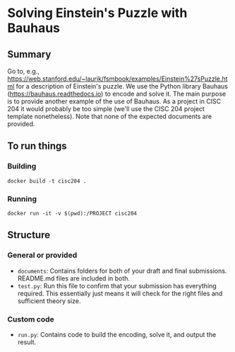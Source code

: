 # Solving Einstein's Puzzle with Bauhaus

## Summary

Go to, e.g., https://web.stanford.edu/~laurik/fsmbook/examples/Einstein%27sPuzzle.html for a description of Einstein's puzzle.
We use the Python library Bauhaus (https://bauhaus.readthedocs.io) to encode and solve it. The main purpose is to provide another example of the use of Bauhaus. As a project in CISC 204 it would probably be too simple (we'll use the CISC 204 project template nonetheless). Note that none of the expected documents are provided. 


## To run things

### Building
```docker build -t cisc204 .```

### Running
```docker run -it -v $(pwd):/PROJECT cisc204```


## Structure
### General or provided
* `documents`: Contains folders for both of your draft and final submissions. README.md files are included in both.
* `test.py`: Run this file to confirm that your submission has everything required. This essentially just means it will check for the right files and sufficient theory size.

### Custom code
* `run.py`: Contains code to build the encoding, solve it, and output the result.

